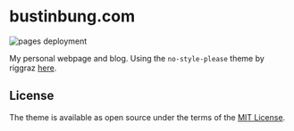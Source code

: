 # bustinbung.com

![pages deployment](https://github.com/bustinbung/bustinbung.com/actions/workflows/pages/pages-build-deployment/badge.svg)

My personal webpage and blog. Using the `no-style-please` theme by riggraz [here](https://github.com/riggraz/no-style-please).

## License

The theme is available as open source under the terms of the [MIT License](https://opensource.org/licenses/MIT).

